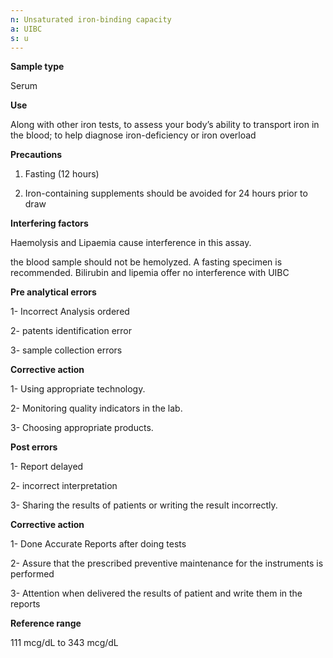 ```yaml
---
n: Unsaturated iron-binding capacity
a: UIBC
s: u
---
```


__Sample type__

Serum 

__Use__ 

Along with other iron tests, to assess your body’s ability to transport iron in the blood; to help diagnose iron-deficiency or iron overload


__Precautions__

1. Fasting (12 hours)

2. Iron-containing supplements should be avoided for 24 hours prior to draw

__Interfering factors__ 

Haemolysis and Lipaemia cause interference in this assay. 

the blood sample should not be hemolyzed. A fasting specimen is recommended. Bilirubin and lipemia offer no interference with UIBC



__Pre analytical errors__ 

1- Incorrect Analysis ordered 

2- patents identification error

3- sample collection errors 

__Corrective action__ 

1- Using appropriate technology.

2- Monitoring quality indicators in the lab.

3- Choosing appropriate products.


__Post errors__ 

1- Report delayed 

2- incorrect interpretation 

3- Sharing the results of patients or writing the result incorrectly.

__Corrective action__ 

1- Done Accurate Reports after doing tests 

2- Assure that the prescribed preventive maintenance for the instruments is performed

3- Attention when delivered the results  of patient and write them in the reports

__Reference range__ 

111 mcg/dL to 343 mcg/dL